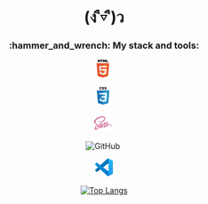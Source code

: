 <div id="header" align="center">
<h1>(ง ื▿ ื)ว</h1>

<h3>:hammer_and_wrench: My stack and tools:</h3>
<p></p>

<img alt="HTML5" width="32px" src="https://raw.githubusercontent.com/github/explore/80688e429a7d4ef2fca1e82350fe8e3517d3494d/topics/html/html.png" />&nbsp;

<img alt="CSS3" width="32px" src="https://raw.githubusercontent.com/github/explore/80688e429a7d4ef2fca1e82350fe8e3517d3494d/topics/css/css.png" />&nbsp;

<img alt="Sass" width="32px" src="https://raw.githubusercontent.com/github/explore/80688e429a7d4ef2fca1e82350fe8e3517d3494d/topics/sass/sass.png" />&nbsp;

<img alt="GitHub" width="32px" src="https://github.githubassets.com/images/modules/logos_page/GitHub-Mark.png" />&nbsp;

<img alt="Visual Studio Code" width="32px" src="https://raw.githubusercontent.com/github/explore/80688e429a7d4ef2fca1e82350fe8e3517d3494d/topics/visual-studio-code/visual-studio-code.png" />
  
  <p></p>
  <p></p>
  
   [![Top Langs](https://github-readme-stats.vercel.app/api/top-langs/?username=besha2vox&layout=compact&theme=vision-friendly-dark)](https://github.com/anuraghazra/github-readme-stats)
  </div>
